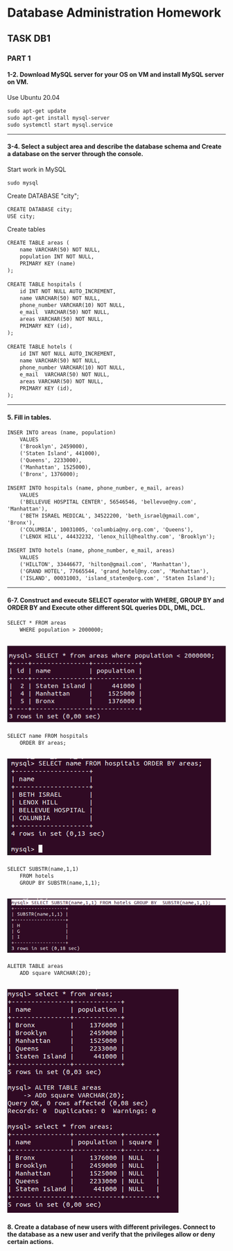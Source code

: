 # Database Administration Homework

## TASK DB1

### PART 1

#### 1-2. Download MySQL server for your OS on VM and install MySQL server on VM.
Use Ubuntu 20.04 
```` 
sudo apt-get update 
sudo apt-get install mysql-server
sudo systemctl start mysql.service
````
---
#### 3-4. Select a subject area and describe the database schema and Create a database on the server through the console.
Start work in MySQL  
````
sudo mysql
````
Create DATABASE "city";
````MySQL
CREATE DATABASE city;
USE city;
````
Create tables
````MySQL
CREATE TABLE areas (
    name VARCHAR(50) NOT NULL,
    population INT NOT NULL,
    PRIMARY KEY (name)
);

CREATE TABLE hospitals (
    id INT NOT NULL AUTO_INCREMENT,
    name VARCHAR(50) NOT NULL,
    phone_number VARCHAR(10) NOT NULL,
    e_mail  VARCHAR(50) NOT NULL,
    areas VARCHAR(50) NOT NULL,
    PRIMARY KEY (id),
);

CREATE TABLE hotels (
    id INT NOT NULL AUTO_INCREMENT,
    name VARCHAR(50) NOT NULL,
    phone_number VARCHAR(10) NOT NULL,
    e_mail  VARCHAR(50) NOT NULL,
    areas VARCHAR(50) NOT NULL,
    PRIMARY KEY (id),
);

````
---
#### 5. Fill in tables.
````MySQL
INSER INTO areas (name, population)
    VALUES 
    ('Brooklyn', 2459000),
    ('Staten Island', 441000),
    ('Queens', 2233000),
    ('Manhattan', 1525000),
    ('Bronx', 1376000);

INSERT INTO hospitals (name, phone_number, e_mail, areas)
    VALUES
    ('BELLEVUE HOSPITAL CENTER', 56546546, 'bellevue@ny.com', 'Manhattan'),
    ('BETH ISRAEL MEDICAL', 34522200, 'beth_israel@gmail.com', 'Bronx'),
    ('COLUMBIA', 10031005, 'columbia@ny.org.com', 'Queens'),
    ('LENOX HILL', 44432232, 'lenox_hill@healthy.com', 'Brooklyn');

INSERT INTO hotels (name, phone_number, e_mail, areas)
    VALUES
    ('HILLTON', 33446677, 'hilton@gmail.com', 'Manhattan'),
    ('GRAND HOTEL', 77665544, 'grand_hotel@ny.com', 'Manhattan'),
    ('ISLAND', 00031003, 'island_staten@org.com', 'Staten Island');
````
---
#### 6-7. Construct and execute SELECT operator with WHERE, GROUP BY and ORDER BY and Execute other different SQL queries DDL, DML, DCL.
````MySQL
SELECT * FROM areas 
    WHERE population > 2000000;
````
![](where_population.png)
---
````MySQL
SELECT name FROM hospitals
    ORDER BY areas;
````
![](order_by.png)
---
````MySQL
SELECT SUBSTR(name,1,1) 
    FROM hotels
    GROUP BY SUBSTR(name,1,1);
````
![](group_by.png)
--- 
````MySQL
ALETER TABLE areas 
    ADD square VARCHAR(20);
````
![](add.png)
---
#### 8. Create a database of new users with different privileges. Connect to the database as a new user and verify that the privileges allow or deny certain actions.

